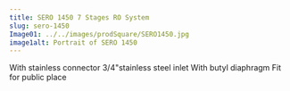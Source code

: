 ```yaml
---
title: SERO 1450 7 Stages RO System
slug: sero-1450
Image01: ../../images/prodSquare/SERO1450.jpg
image1alt: Portrait of SERO 1450
---
```

With stainless connector 3/4"stainless steel inlet With butyl diaphragm Fit for public place